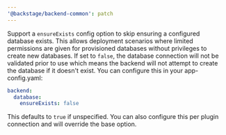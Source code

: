 ```yaml
---
'@backstage/backend-common': patch
---
```


Support a `ensureExists` config option to skip ensuring a configured database exists. This allows deployment scenarios where
limited permissions are given for provisioned databases without privileges to create new databases. If set to `false`, the
database connection will not be validated prior to use which means the backend will not attempt to create the database if it
doesn't exist. You can configure this in your app-config.yaml:

```yaml
backend:
  database:
    ensureExists: false
```

This defaults to `true` if unspecified. You can also configure this per plugin connection and will override the base option.
